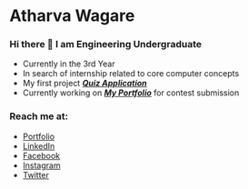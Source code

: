 # Atharva Wagare
### Hi there 👋 I am Engineering Undergraduate

- Currently in the 3rd Year
- In search of internship related to core computer concepts
- My first project [***Quiz Application***](https://atharvawagare.github.io/quiz-app/)
- Currently working on [***My Portfolio***](https://atharvawagare.github.io/) for contest submission

### Reach me at:
  - [Portfolio](https://atharvawagare.github.io/)
  - [LinkedIn](https://linkedin.com/in/atharvawagare/)
  - [Facebook](https://facebook.com/atharvawagare/)
  - [Instagram](https://instagram.com/atharvawagare/)
  - [Twitter](https://twitter.com/atharvawagare/)

<!-- **atharvawagare/atharvawagare** is a ✨ _special_ ✨ repository because its `README.md` (this file) appears on your GitHub profile.

Here are some ideas to get you started:

- 🔭 I’m currently working on ...
- 🌱 I’m currently learning ...
- 👯 I’m looking to collaborate on ...
- 🤔 I’m looking for help with ...
- 💬 Ask me about ...
- 📫 How to reach me: ...
- 😄 Pronouns: ...
- ⚡ Fun fact: ... -->

